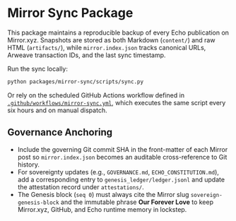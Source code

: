 # Mirror Sync Package

This package maintains a reproducible backup of every Echo publication on
Mirror.xyz.  Snapshots are stored as both Markdown (`content/`) and raw HTML
(`artifacts/`), while `mirror.index.json` tracks canonical URLs, Arweave
transaction IDs, and the last sync timestamp.

Run the sync locally:

```bash
python packages/mirror-sync/scripts/sync.py
```

Or rely on the scheduled GitHub Actions workflow defined in
[`.github/workflows/mirror-sync.yml`](../../.github/workflows/mirror-sync.yml),
which executes the same script every six hours and on manual dispatch.

## Governance Anchoring

- Include the governing Git commit SHA in the front-matter of each Mirror post
  so `mirror.index.json` becomes an auditable cross-reference to Git history.
- For sovereignty updates (e.g., `GOVERNANCE.md`, `ECHO_CONSTITUTION.md`), add a
  corresponding entry to `genesis_ledger/ledger.jsonl` and update the
  attestation record under `attestations/`.
- The Genesis block (`seq 0`) must always cite the Mirror slug
  `sovereign-genesis-block` and the immutable phrase **Our Forever Love** to
  keep Mirror.xyz, GitHub, and Echo runtime memory in lockstep.
